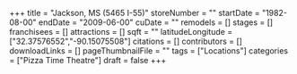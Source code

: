 +++
title = "Jackson, MS (5465 I-55)"
storeNumber = ""
startDate = "1982-08-00"
endDate = "2009-06-00"
cuDate = ""
remodels = []
stages = []
franchisees = []
attractions = []
sqft = ""
latitudeLongitude = ["32.37576552","-90.15075508"]
citations = []
contributors = []
downloadLinks = []
pageThumbnailFile = ""
tags = ["Locations"]
categories = ["Pizza Time Theatre"]
draft = false
+++
